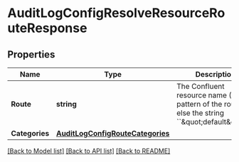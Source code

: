 # AuditLogConfigResolveResourceRouteResponse

## Properties

Name | Type | Description | Notes
------------ | ------------- | ------------- | -------------
**Route** | **string** | The Confluent resource name (CRN) pattern of the route, or else the string &#x60;&#x60;\&quot;default\&quot;&#x60;&#x60;.  | [optional] 
**Categories** | [**AuditLogConfigRouteCategories**](AuditLogConfigRouteCategories.md) |  | [optional] 

[[Back to Model list]](../README.md#documentation-for-models) [[Back to API list]](../README.md#documentation-for-api-endpoints) [[Back to README]](../README.md)


